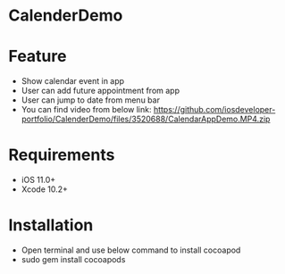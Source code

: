 # CalenderDemo

# Feature
- Show calendar event in app
- User can add future appointment from app
- User can jump to date from menu bar
- You can find video from below link:
https://github.com/iosdeveloper-portfolio/CalenderDemo/files/3520688/CalendarAppDemo.MP4.zip

# Requirements
- iOS 11.0+
- Xcode 10.2+

# Installation
- Open terminal and use below command to install cocoapod
- sudo gem install cocoapods

